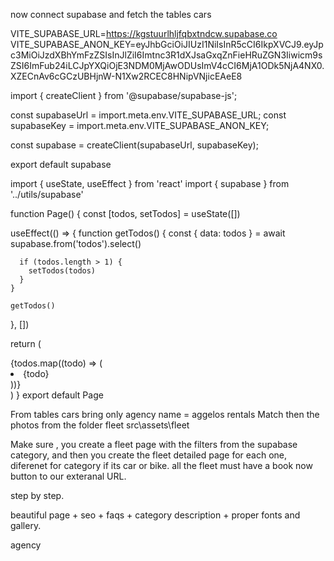 now connect supabase and fetch the tables cars


VITE_SUPABASE_URL=https://kgstuurlhljfqbxtndcw.supabase.co
VITE_SUPABASE_ANON_KEY=eyJhbGciOiJIUzI1NiIsInR5cCI6IkpXVCJ9.eyJpc3MiOiJzdXBhYmFzZSIsInJlZiI6Imtnc3R1dXJsaGxqZnFieHRuZGN3Iiwicm9sZSI6ImFub24iLCJpYXQiOjE3NDM0MjAwODUsImV4cCI6MjA1ODk5NjA4NX0.XZECnAv6cGCzUBHjnW-N1Xw2RCEC8HNipVNjicEAeE8


import { createClient } from '@supabase/supabase-js';

const supabaseUrl = import.meta.env.VITE_SUPABASE_URL;
const supabaseKey = import.meta.env.VITE_SUPABASE_ANON_KEY;

const supabase = createClient(supabaseUrl, supabaseKey);

export default supabase
        
 
import { useState, useEffect } from 'react'
import { supabase } from '../utils/supabase'

function Page() {
  const [todos, setTodos] = useState([])

  useEffect(() => {
    function getTodos() {
      const { data: todos } = await supabase.from('todos').select()

      if (todos.length > 1) {
        setTodos(todos)
      }
    }

    getTodos()
  }, [])

  return (
    <div>
      {todos.map((todo) => (
        <li key={todo}>{todo}</li>
      ))}
    </div>
  )
}
export default Page
       

From tables cars bring only agency name = aggelos rentals
Match then the photos from the folder fleet src\assets\fleet

Make sure , you create a fleet page with the filters from the supabase category, and then you create the fleet detailed page for each one, diferenet for category if its car or bike. all the fleet must have a book now button to our exteranal URL.

step by step. 

beautiful page + seo + faqs + category description + proper fonts and gallery.

agency